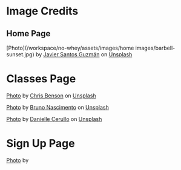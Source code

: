 # Image Credits

## Home Page

[Photo](/workspace/no-whey/assets/images/home images/barbell-sunset.jpg) by <a href="https://unsplash.com/@buildingjavier">Javier Santos Guzmán</a> on <a href="https://unsplash.com/photos/9MR78HGoflw">Unsplash</a>

# Classes Page

[Photo](/workspace/no-whey-new/assets/images/youth-class.jpg) by <a href="https://unsplash.com/@lordmaui?utm_source=unsplash&utm_medium=referral&utm_content=creditCopyText">Chris Benson</a> on <a href="https://unsplash.com/?utm_source=unsplash&utm_medium=referral&utm_content=creditCopyText">Unsplash</a>

[Photo](/workspace/no-whey-new/assets/images/beg-class.jpg) by <a href="https://unsplash.com/@bruno_nascimento?utm_source=unsplash&utm_medium=referral&utm_content=creditCopyText">Bruno Nascimento</a> on <a href="https://unsplash.com/?utm_source=unsplash&utm_medium=referral&utm_content=creditCopyText">Unsplash</a>

[Photo]() by <a href="https://unsplash.com/@dncerullo?utm_source=unsplash&utm_medium=referral&utm_content=creditCopyText">Danielle Cerullo</a> on <a href="https://unsplash.com/?utm_source=unsplash&utm_medium=referral&utm_content=creditCopyText">Unsplash</a>
  
  
  

# Sign Up Page

[Photo](/workspace/no-whey-new/assets/images/home-images/plates.jpg) by 
